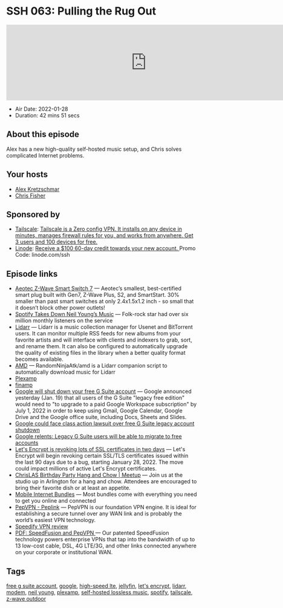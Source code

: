# SSH 063: Pulling the Rug Out

<iframe src="https://player.fireside.fm/v2/dUlrHQih+lPVPMw3j?theme=dark" width="740" height="200" frameborder="0" scrolling="no"></iframe>

* Air Date: 2022-01-28
* Duration: 42 mins 51 secs

## About this episode

Alex has a new high-quality self-hosted music setup, and Chris solves complicated Internet problems.

## Your hosts
* [Alex Kretzschmar](https://selfhosted.show/hosts/alexktz)
* [Chris Fisher](https://selfhosted.show/hosts/chrislas)

## Sponsored by

  * [Tailscale](http://tailscale.com/selfhosted): [Tailscale is a Zero config VPN. It installs on any device in minutes, manages firewall rules for you, and works from anywhere. Get 3 users and 100 devices for free. ](http://tailscale.com/selfhosted)
  * [Linode](https://linode.com/ssh): [Receive a $100 60-day credit towards your new account. ](https://linode.com/ssh) Promo Code: linode.com/ssh



## Episode links

  * [Aeotec Z-Wave Smart Switch 7](https://www.amazon.com/gp/product/B08PKLBKW4/ref=ppx_yo_dt_b_search_asin_title?ie=UTF8&psc=1 "Aeotec Z-Wave Smart Switch 7") — Aeotec’s smallest, best-certified smart plug built with Gen7, Z-Wave Plus, S2, and SmartStart. 30% smaller than past smart switches at only 2.4x1.5x1.2 inch - so small that it doesn’t block other power outlets!
  * [Spotify Takes Down Neil Young’s Music](https://www.wsj.com/articles/neil-youngs-music-is-being-taken-down-by-spotify-after-ultimatum-over-joe-rogan-11643230104 "Spotify Takes Down Neil Young’s Music") — Folk-rock star had over six million monthly listeners on the service
  * [Lidarr](https://lidarr.audio/ "Lidarr") — Lidarr is a music collection manager for Usenet and BitTorrent users. It can monitor multiple RSS feeds for new albums from your favorite artists and will interface with clients and indexers to grab, sort, and rename them. It can also be configured to automatically upgrade the quality of existing files in the library when a better quality format becomes available. 
  * [AMD](https://github.com/RandomNinjaAtk/docker-amd "AMD") — RandomNinjaAtk/amd is a Lidarr companion script to automatically download music for Lidarr 
  * [Plexamp](https://plexamp.com/ "Plexamp")
  * [finamp](https://github.com/UnicornsOnLSD/finamp "finamp")
  * [Google will shut down your free G Suite account](https://www.tomsguide.com/news/g-suite-free-shutdown "Google will shut down your free G Suite account") — Google announced yesterday (Jan. 19) that all users of the G Suite "legacy free edition" would need to "to upgrade to a paid Google Workspace subscription" by July 1, 2022 in order to keep using Gmail, Google Calendar, Google Drive and the Google office suite, including Docs, Sheets and Slides.
  * [Google could face class action lawsuit over free G Suite legacy account shutdown](https://www.androidpolice.com/google-gsuite-free-legacy-class-action-investigation/ "Google could face class action lawsuit over free G Suite legacy account shutdown")
  * [Google relents: Legacy G Suite users will be able to migrate to free accounts](https://arstechnica.com/gadgets/2022/01/google-relents-legacy-g-suite-users-will-be-able-to-migrate-to-free-accounts/ "Google relents: Legacy G Suite users will be able to migrate to free accounts")
  * [Let's Encrypt is revoking lots of SSL certificates in two days](https://www.bleepingcomputer.com/news/security/lets-encrypt-is-revoking-lots-of-ssl-certificates-in-two-days/ "Let's Encrypt is revoking lots of SSL certificates in two days") — Let's Encrypt will begin revoking certain SSL/TLS certificates issued within the last 90 days due to a bug, starting January 28, 2022. The move could impact millions of active Let's Encrypt certificates.
  * [ChrisLAS Birthday Party Hang and Chow | Meetup](https://www.meetup.com/jupiterbroadcasting/events/283100421/ "ChrisLAS Birthday Party Hang and Chow | Meetup") — Join us at the studio up in Arlington for a hang and chow. Attendees are encouraged to bring their favorite dish or at least an appetite. 
  * [Mobile Internet Bundles](https://mobilemusthave.com/collections/mobile-internet-bundles "Mobile Internet Bundles") — Most bundles come with everything you need to get you online and connected
  * [PepVPN - Peplink](https://www.peplink.com/technology/pepvpn/ "PepVPN - Peplink") — PepVPN is our foundation VPN engine. It is ideal for establishing a secure tunnel over any WAN link and is probably the world’s easiest VPN technology. 
  * [Speedify VPN review](https://www.techradar.com/uk/reviews/speedify "Speedify VPN review")
  * [PDF: SpeedFusion and PepVPN ](https://download.peplink.com/resources/SpeedFusion_Overview.pdf "PDF: SpeedFusion and PepVPN ") — Our patented SpeedFusion technology powers enterprise VPNs that tap into the bandwidth of up to 13 low-cost cable, DSL, 4G LTE/3G, and other links connected anywhere on your corporate or institutional WAN. 



## Tags

[free g suite account](https://selfhosted.show/tags/free%20g%20suite%20account), [google](https://selfhosted.show/tags/google), [high-speed lte](https://selfhosted.show/tags/high-speed%20lte), [jellyfin](https://selfhosted.show/tags/jellyfin), [let's encrypt](https://selfhosted.show/tags/let's%20encrypt), [lidarr](https://selfhosted.show/tags/lidarr), [modem](https://selfhosted.show/tags/modem), [neil young](https://selfhosted.show/tags/neil%20young), [plexamp](https://selfhosted.show/tags/plexamp), [self-hosted lossless music](https://selfhosted.show/tags/self-hosted%20lossless%20music), [spotify](https://selfhosted.show/tags/spotify), [tailscale](https://selfhosted.show/tags/tailscale), [z-wave outdoor](https://selfhosted.show/tags/z-wave%20outdoor)